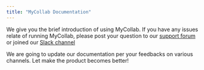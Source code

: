 ```yaml
---
title: "MyCollab Documentation"
---
```


We give you the brief introduction of using MyCollab. If you have any issues relate of running MyCollab, please post your question to our [support forum](https://mycollab.userecho.com/en/) or joined our [Slack channel](https://mycollab-workspace.slack.com/messages/CFH7L3X4J/convo/DFLEJLR9T-1548892078.001800/)

We are going to update our documentation per your feedbacks on various channels. Let make the product becomes better!